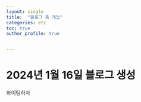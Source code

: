 ```yaml
---
layout: single
title:  "블로그 축 개업"
categories: etc
toc: true
author_profile: true


---
```


# 2024년 1월 16일 블로그 생성
화이팅하자
